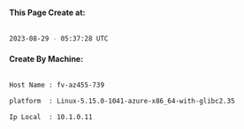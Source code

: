 
   
#### This Page Create at:

```bash

2023-08-29 - 05:37:28 UTC

```

#### Create By Machine:

```bash

Host Name : fv-az455-739

platform  : Linux-5.15.0-1041-azure-x86_64-with-glibc2.35

Ip Local  : 10.1.0.11

```


